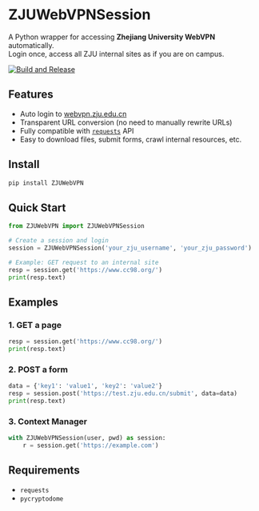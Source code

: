 # ZJUWebVPNSession

A Python wrapper for accessing **Zhejiang University WebVPN** automatically.  
Login once, access all ZJU internal sites as if you are on campus.

[![Build and Release](https://github.com/eWloYW8/ZJUWebVPN/actions/workflows/release.yml/badge.svg)](https://github.com/eWloYW8/ZJUWebVPN/actions/workflows/release.yml)

## Features
- Auto login to [webvpn.zju.edu.cn](https://webvpn.zju.edu.cn)
- Transparent URL conversion (no need to manually rewrite URLs)
- Fully compatible with [`requests`](https://docs.python-requests.org/en/latest/) API
- Easy to download files, submit forms, crawl internal resources, etc.

## Install
```bash
pip install ZJUWebVPN
```

## Quick Start

```python
from ZJUWebVPN import ZJUWebVPNSession

# Create a session and login
session = ZJUWebVPNSession('your_zju_username', 'your_zju_password')

# Example: GET request to an internal site
resp = session.get('https://www.cc98.org/')
print(resp.text)
```

## Examples

### 1. GET a page

```python
resp = session.get('https://www.cc98.org/')
print(resp.text)
```

### 2. POST a form

```python
data = {'key1': 'value1', 'key2': 'value2'}
resp = session.post('https://test.zju.edu.cn/submit', data=data)
print(resp.text)
```

### 3. Context Manager

```python
with ZJUWebVPNSession(user, pwd) as session:
    r = session.get('https://example.com')
```


## Requirements
- `requests`
- `pycryptodome`

